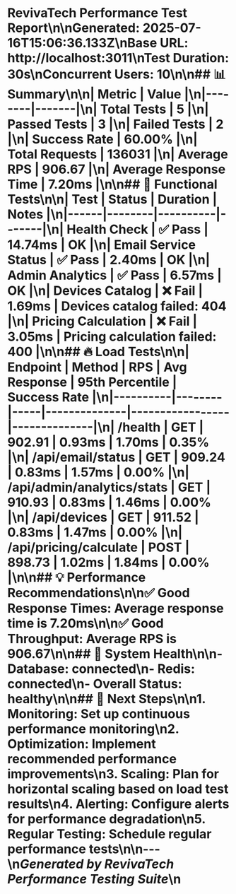 # RevivaTech Performance Test Report\n\n**Generated**: 2025-07-16T15:06:36.133Z\n**Base URL**: http://localhost:3011\n**Test Duration**: 30s\n**Concurrent Users**: 10\n\n## 📊 Summary\n\n| Metric | Value |\n|--------|-------|\n| Total Tests | 5 |\n| Passed Tests | 3 |\n| Failed Tests | 2 |\n| Success Rate | 60.00% |\n| Total Requests | 136031 |\n| Average RPS | 906.67 |\n| Average Response Time | 7.20ms |\n\n## 🧪 Functional Tests\n\n| Test | Status | Duration | Notes |\n|------|--------|----------|-------|\n| Health Check | ✅ Pass | 14.74ms | OK |\n| Email Service Status | ✅ Pass | 2.40ms | OK |\n| Admin Analytics | ✅ Pass | 6.57ms | OK |\n| Devices Catalog | ❌ Fail | 1.69ms | Devices catalog failed: 404 |\n| Pricing Calculation | ❌ Fail | 3.05ms | Pricing calculation failed: 400 |\n\n## 🔥 Load Tests\n\n| Endpoint | Method | RPS | Avg Response | 95th Percentile | Success Rate |\n|----------|--------|-----|--------------|-----------------|--------------|\n| /health | GET | 902.91 | 0.93ms | 1.70ms | 0.35% |\n| /api/email/status | GET | 909.24 | 0.83ms | 1.57ms | 0.00% |\n| /api/admin/analytics/stats | GET | 910.93 | 0.83ms | 1.46ms | 0.00% |\n| /api/devices | GET | 911.52 | 0.83ms | 1.47ms | 0.00% |\n| /api/pricing/calculate | POST | 898.73 | 1.02ms | 1.84ms | 0.00% |\n\n## 💡 Performance Recommendations\n\n✅ **Good Response Times**: Average response time is 7.20ms\n\n✅ **Good Throughput**: Average RPS is 906.67\n\n## 🏥 System Health\n\n- Database: connected\n- Redis: connected\n- Overall Status: healthy\n\n## 🚀 Next Steps\n\n1. **Monitoring**: Set up continuous performance monitoring\n2. **Optimization**: Implement recommended performance improvements\n3. **Scaling**: Plan for horizontal scaling based on load test results\n4. **Alerting**: Configure alerts for performance degradation\n5. **Regular Testing**: Schedule regular performance tests\n\n---\n*Generated by RevivaTech Performance Testing Suite*\n